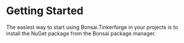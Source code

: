 Getting Started
===============

The easiest way to start using Bonsai.Tinkerforge in your projects is to install the NuGet package from the Bonsai package manager.
